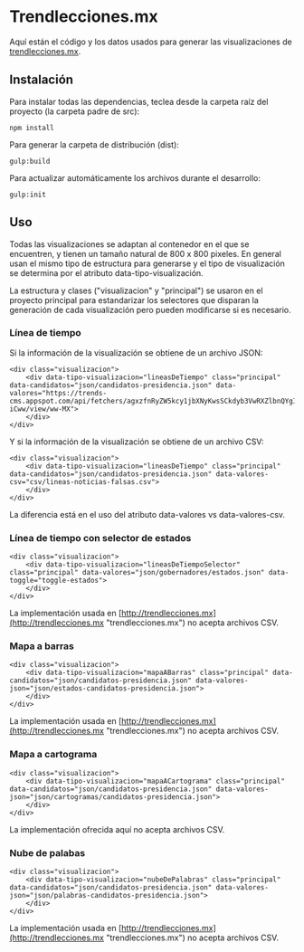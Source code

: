 # Trendlecciones.mx #

Aquí están el código y los datos usados para generar las visualizaciones de [trendlecciones.mx](http://trendlecciones.mx "trendlecciones.mx").

## Instalación ##

Para instalar todas las dependencias, teclea desde la carpeta raíz del proyecto (la carpeta padre de src):

    npm install

Para generar la carpeta de distribución (dist):

    gulp:build

Para actualizar automáticamente los archivos durante el desarrollo:

    gulp:init

## Uso ##

Todas las visualizaciones se adaptan al contenedor en el que se encuentren, y tienen un tamaño natural de 800 x 800 pixeles. En general usan el mismo tipo de estructura para generarse y el tipo de visualización se determina por el atributo data-tipo-visualización.

La estructura y clases ("visualizacion" y "principal") se usaron en el proyecto principal para estandarizar los selectores que disparan la generación de cada visualización pero pueden modificarse si es necesario. 

### Línea de tiempo ###

Si la información de la visualización se obtiene de un archivo JSON:

    <div class="visualizacion">
        <div data-tipo-visualizacion="lineasDeTiempo" class="principal" data-candidatos="json/candidatos-presidencia.json" data-valores="https://trends-cms.appspot.com/api/fetchers/agxzfnRyZW5kcy1jbXNyKwsSCkdyb3VwRXZlbnQYgICAgPyEhgoMCxIHRmV0Y2hlchiAgICg8Y-iCww/view/ww-MX">
        </div>
    </div>

Y si la información de la visualización se obtiene de un archivo CSV:

	<div class="visualizacion">
    	<div data-tipo-visualizacion="lineasDeTiempo" class="principal" data-candidatos="json/candidatos-presidencia.json" data-valores-csv="csv/lineas-noticias-falsas.csv">
        </div>
    </div>

La diferencia está en el uso del atributo data-valores vs data-valores-csv.

### Línea de tiempo con selector de estados ###

	<div class="visualizacion">
		<div data-tipo-visualizacion="lineasDeTiempoSelector" class="principal" data-valores="json/gobernadores/estados.json" data-toggle="toggle-estados">
		</div>
	</div>

La implementación usada en [http://trendlecciones.mx](http://trendlecciones.mx "trendlecciones.mx") no acepta archivos CSV.

### Mapa a barras ###

	<div class="visualizacion">
		<div data-tipo-visualizacion="mapaABarras" class="principal" data-candidatos="json/candidatos-presidencia.json" data-valores-json="json/estados-candidatos-presidencia.json">
		</div>
	</div>

La implementación usada en [http://trendlecciones.mx](http://trendlecciones.mx "trendlecciones.mx") no acepta archivos CSV.

### Mapa a cartograma ###

	<div class="visualizacion">
		<div data-tipo-visualizacion="mapaACartograma" class="principal" data-candidatos="json/candidatos-presidencia.json" data-valores-json="json/cartogramas/candidatos-presidencia.json">
		</div>
	</div>

La implementación ofrecida aquí no acepta archivos CSV.

### Nube de palabas ###

	<div class="visualizacion">
		<div data-tipo-visualizacion="nubeDePalabras" class="principal" data-candidatos="json/candidatos-presidencia.json" data-valores-json="json/palabras-candidatos-presidencia.json">
		</div>
	</div>

La implementación usada en [http://trendlecciones.mx](http://trendlecciones.mx "trendlecciones.mx") no acepta archivos CSV.
